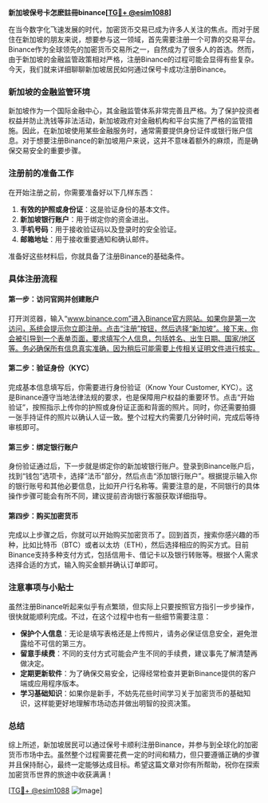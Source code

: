 **新加坡保号卡怎麽註冊binance[[TG💪+ @esim1088](https://t.me/s/esim1088)]**

在当今数字化飞速发展的时代，加密货币交易已成为许多人关注的焦点。而对于居住在新加坡的朋友来说，想要参与这一领域，首先需要注册一个可靠的交易平台。Binance作为全球领先的加密货币交易所之一，自然成为了很多人的首选。然而，由于新加坡的金融监管政策相对严格，注册Binance的过程可能会显得有些复杂。今天，我们就来详细聊聊新加坡居民如何通过保号卡成功注册Binance。

### 新加坡的金融监管环境

新加坡作为一个国际金融中心，其金融监管体系非常完善且严格。为了保护投资者权益并防止洗钱等非法活动，新加坡政府对金融机构和平台实施了严格的监管措施。因此，在新加坡使用某些金融服务时，通常需要提供身份证件或银行账户信息。对于想要注册Binance的新加坡用户来说，这并不意味着额外的麻烦，而是确保交易安全的重要步骤。

### 注册前的准备工作

在开始注册之前，你需要准备好以下几样东西：

1. **有效的护照或身份证**：这是验证身份的基本文件。
2. **新加坡银行账户**：用于绑定你的资金进出。
3. **手机号码**：用于接收验证码以及登录时的安全验证。
4. **邮箱地址**：用于接收重要通知和确认邮件。

准备好这些材料后，你就具备了注册Binance的基础条件。

### 具体注册流程

#### 第一步：访问官网并创建账户

打开浏览器，输入“www.binance.com”进入Binance官方网站。如果你是第一次访问，系统会提示你立即注册。点击“注册”按钮，然后选择“新加坡”。接下来，你会被引导到一个表单页面，要求填写个人信息，包括姓名、出生日期、国家/地区等。务必确保所有信息真实准确，因为稍后可能需要上传相关证明文件进行核实。

#### 第二步：验证身份（KYC）

完成基本信息填写后，你需要进行身份验证（Know Your Customer, KYC）。这是Binance遵守当地法律法规的要求，也是保障用户权益的重要环节。点击“开始验证”，按照指示上传你的护照或身份证正面和背面的照片。同时，你还需要拍摄一张手持证件的照片以确认人证一致。整个过程大约需要几分钟时间，完成后等待审核即可。

#### 第三步：绑定银行账户

身份验证通过后，下一步就是绑定你的新加坡银行账户。登录到Binance账户后，找到“钱包”选项卡，选择“法币”部分，然后点击“添加银行账户”。根据提示输入你的银行账号和其他必要信息，比如开户行名称等。需要注意的是，不同银行的具体操作步骤可能会有所不同，建议提前咨询银行客服获取详细指导。

#### 第四步：购买加密货币

完成以上步骤之后，你就可以开始购买加密货币了。回到首页，搜索你感兴趣的币种，比如比特币（BTC）或者以太坊（ETH），然后选择相应的购买方式。目前Binance支持多种支付方式，包括信用卡、借记卡以及银行转账等。根据个人需求选择合适的方式，输入购买金额并确认订单即可。

### 注意事项与小贴士

虽然注册Binance听起来似乎有点繁琐，但实际上只要按照官方指引一步步操作，很快就能顺利完成。不过，在这个过程中也有一些细节需要注意：

- **保护个人信息**：无论是填写表格还是上传照片，请务必保证信息安全，避免泄露给不可信的第三方。
- **留意手续费**：不同的支付方式可能会产生不同的手续费，建议事先了解清楚再做决定。
- **定期更新软件**：为了确保交易安全，记得经常检查并更新Binance提供的客户端或应用程序版本。
- **学习基础知识**：如果你是新手，不妨先花些时间学习关于加密货币的基础知识，这样能更好地理解市场动态并做出明智的投资决策。

### 总结

综上所述，新加坡居民可以通过保号卡顺利注册Binance，并参与到全球化的加密货币市场中去。虽然整个过程需要花费一定的时间和精力，但只要遵循正确的步骤并且保持耐心，最终一定能够达成目标。希望这篇文章对你有所帮助，祝你在探索加密货币世界的旅途中收获满满！

[[TG💪+ @esim1088](https://t.me/s/esim1088) ![Image](https://i.postimg.cc/4NQfJmqS/Snipaste-2025-05-13-00-14-12.png)]